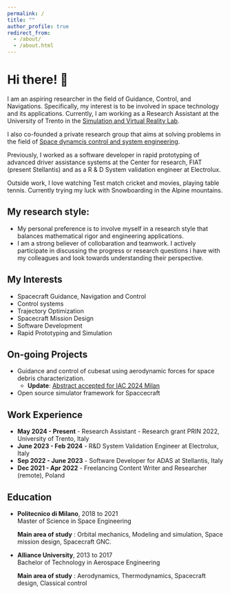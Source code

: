 ```yaml
---
permalink: /
title: ""
author_profile: true
redirect_from: 
  - /about/
  - /about.html
---
```


# Hi there! 👋

I am an aspiring researcher in the field of Guidance, Control, and Navigations. Specifically, my interest is to be involved in space technology and its applications. Currently, I am working as a Research Assistant at the University of Trento in the [Simulation and Virtual Reality Lab](https://www.dii.unitn.it/en/401/simulators-and-virtual-reality). 

I also co-founded a private research group that aims at solving problems in the field of [Space dynamcis control and system engineering](https://sdcsgroup.mobirisesite.com/home.html). 

Previously, I worked as a software developer in rapid prototyping of advanced driver assistance systems at the Center for research, FIAT (present Stellantis) and as a R & D System validation engineer at Electrolux.

Outside work, I love watching Test match cricket and movies, playing table tennis. Currently trying my luck with Snowboarding in the Alpine mountains.


## My research style:
- My personal preference is to involve myself in a research style that balances mathematical rigor and engineering applications. 
- I am a strong believer of collobaration and teamwork. I actively participate in discussing the progress or research questions i have with my colleagues and look towards understanding their perspective.

## My Interests

- Spacecraft Guidance, Navigation and Control
- Control systems
- Trajectory Optimization
- Spacecraft Mission Design
- Software Development
- Rapid Prototyping and Simulation

## On-going Projects

- Guidance and control of cubesat using aerodynamic forces for space debris characterization.
  - **Update**: [Abstract accepted for IAC 2024 Milan](https://iafastro.directory/iac/paper/id/88922/abstract-pdf/IAC-24,C1,3,9,x88922.brief.pdf?2024-04-01.00:02:34)
- Open source simulator framework for Spaccecraft


## Work Experience

- **May 2024 - Present** - Research Assistant - Research grant PRIN 2022, University of Trento, Italy
- **June 2023 - Feb 2024** - R&D System Validation Engineer at Electrolux, Italy
- **Sep 2022 - June 2023** - Software Developer for ADAS at Stellantis, Italy
- **Dec 2021 - Apr 2022** - Freelancing Content Writer and Researcher (remote), Poland

## Education

- **Politecnico di Milano**, 2018 to 2021  
  Master of Science in Space Engineering
  
  **Main area of study** : Orbital mechanics, Modeling and simulation, Space mission design, Spacecraft GNC.

- **Alliance University**, 2013 to 2017  
  Bachelor of Technology in Aerospace Engineering

  **Main area of study** : Aerodynamics, Thermodynamics, Spacecraft design, Classical control


  <!-- [Visit My About Page](Academic_projects.md) -->


